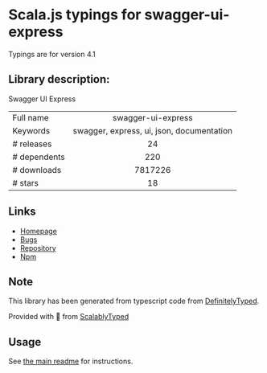 
# Scala.js typings for swagger-ui-express

Typings are for version 4.1

## Library description:
Swagger UI Express

|                    |                 |
| ------------------ | :-------------: |
| Full name          | swagger-ui-express |
| Keywords           | swagger, express, ui, json, documentation |
| # releases         | 24 |
| # dependents       | 220 |
| # downloads        | 7817226 |
| # stars            | 18 |

## Links
- [Homepage](https://github.com/scottie1984/swagger-ui-express)
- [Bugs](https://github.com/scottie1984/swagger-ui-express/issues)
- [Repository](https://github.com/scottie1984/swagger-ui-express)
- [Npm](https://www.npmjs.com/package/swagger-ui-express)
    


## Note
This library has been generated from typescript code from [DefinitelyTyped](https://definitelytyped.org).

Provided with :purple_heart: from [ScalablyTyped](https://github.com/oyvindberg/ScalablyTyped)

## Usage
See [the main readme](../../readme.md) for instructions.


